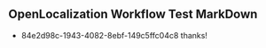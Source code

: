 ## OpenLocalization Workflow Test MarkDown
* 84e2d98c-1943-4082-8ebf-149c5ffc04c8 
thanks!<!--HONumber=Mar16_HO3-->
